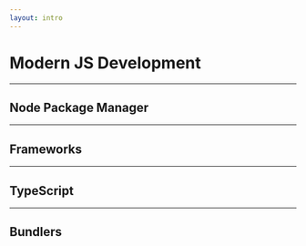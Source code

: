 ```yaml
---
layout: intro
---
```


# Modern JS Development
<Toc mode="onlySiblings" />

---

## Node Package Manager

---

## Frameworks

---

## TypeScript

---

## Bundlers
